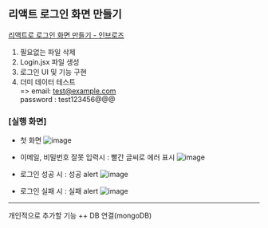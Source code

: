 ## 리액트 로그인 화면 만들기
<a href = "https://youtu.be/IhUN42R3OsM?si=1qEvygweOsz022Op"> 리액트로 로그인 화면 만들기 - 인브로즈 </a>
1. 필요없는 파일 삭제 <br>
2. Login.jsx 파일 생성 <br>
3. 로그인 UI 및 기능 구현 <br>
4. 더미 데이터 테스트 <br>
=> email: test@example.com <br>
 password : test123456@@@ <br>

### [실행 화면]
- 첫 화면
![image](https://github.com/user-attachments/assets/77fe01cb-2194-49fb-8746-f108d5d7c6f8)

- 이메일, 비밀번호 잘못 입력시 : 빨간 글씨로 에러 표시
![image](https://github.com/user-attachments/assets/f469d1fb-38e2-4ee4-ac5c-420d0384a8eb)

- 로그인 성공 시 : 성공 alert
  ![image](https://github.com/user-attachments/assets/369c59f7-e43c-42bf-ada3-58fd4cca06c5)

- 로그인 실패 시 : 실패 alert
  ![image](https://github.com/user-attachments/assets/2f182abe-0ec7-450b-8f15-40bca2880526)

 -------------------------------
 개인적으로 추가할 기능
 ++ DB 연결(mongoDB)
